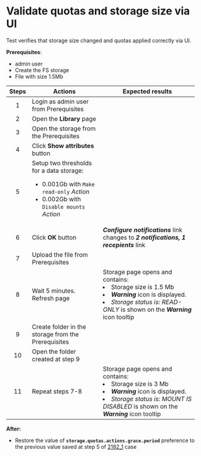 # Validate quotas and storage size via UI

Test verifies that storage size changed and quotas applied correctly via UI. 

**Prerequisites**:

- admin user
- Create the FS storage
- File with size 1.5Mb

| Steps | Actions | Expected results |
| :---: | --- | --- |
| 1 | Login as admin user from Prerequisites | |
| 2 | Open the **Library** page | |
| 3 | Open the storage from the Prerequisites | |
| 4 | Click **Show attributes** button | |
| 5 | Setup two thresholds for a data storage: <ul><li> 0.001Gb with `Make read-only` *Action* <li> 0.002Gb with `Disable mounts` *Action* | |
| 6 | Click **OK** button | ***Configure notifications*** link changes to ***2 notifications, 1 recepients*** link |
| 7 | Upload the file from Prerequisites | |
| 8 | Wait 5 minutes. Refresh page | Storage page opens and contains: <li> Storage size is 1.5 Mb <li> ***Warning*** icon is displayed. <li> *Storage status is: READ-ONLY* is shown on the ***Warning*** icon tooltip |
| 9 | Create folder in the storage from the Prerequisites | |
| 10 | Open the folder created at step 9 | |
| 11 | Repeat steps 7-8 | Storage page opens and contains: <li> Storage size is 3 Mb <li> ***Warning*** icon is displayed. <li> *Storage status is: MOUNT IS DISABLED* is shown on the ***Warning*** icon tooltip |

**After:**
- Restore the value of **`storage.quotas.actions.grace.period`** preference to the previous value saved at step 5 of [2182_1](2182_1.md) case
